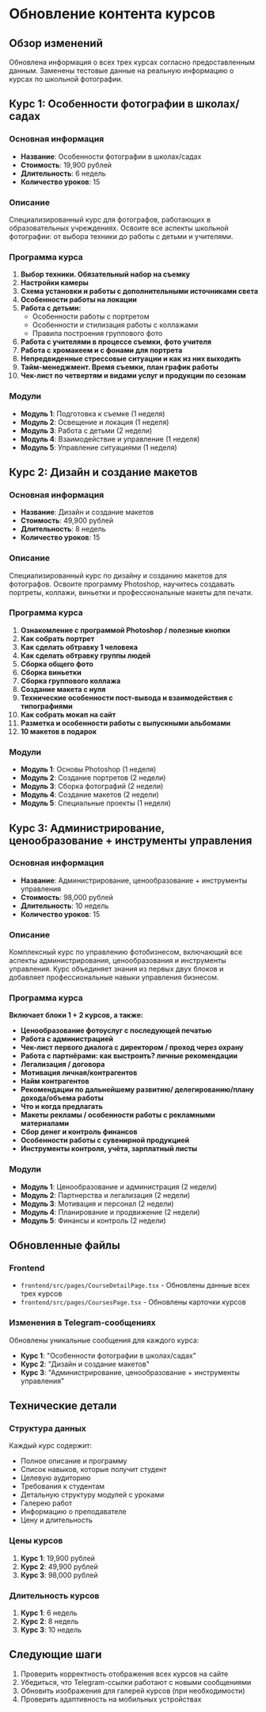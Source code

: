 # Обновление контента курсов

## Обзор изменений

Обновлена информация о всех трех курсах согласно предоставленным данным. Заменены тестовые данные на реальную информацию о курсах по школьной фотографии.

## Курс 1: Особенности фотографии в школах/садах

### Основная информация
- **Название**: Особенности фотографии в школах/садах
- **Стоимость**: 19,900 рублей
- **Длительность**: 6 недель
- **Количество уроков**: 15

### Описание
Специализированный курс для фотографов, работающих в образовательных учреждениях. Освоите все аспекты школьной фотографии: от выбора техники до работы с детьми и учителями.

### Программа курса
1. **Выбор техники. Обязательный набор на съемку**
2. **Настройки камеры**
3. **Схема установки и работы с дополнительными источниками света**
4. **Особенности работы на локации**
5. **Работа с детьми:**
   - Особенности работы с портретом
   - Особенности и стилизация работы с коллажами
   - Правила построения группового фото
6. **Работа с учителями в процессе съемки, фото учителя**
7. **Работа с хромакеем и с фонами для портрета**
8. **Непредвиденные стрессовые ситуации и как из них выходить**
9. **Тайм-менеджмент. Время съемки, план график работы**
10. **Чек-лист по четвертям и видами услуг и продукции по сезонам**

### Модули
- **Модуль 1**: Подготовка к съемке (1 неделя)
- **Модуль 2**: Освещение и локация (1 неделя)
- **Модуль 3**: Работа с детьми (2 недели)
- **Модуль 4**: Взаимодействие и управление (1 неделя)
- **Модуль 5**: Управление ситуациями (1 неделя)

## Курс 2: Дизайн и создание макетов

### Основная информация
- **Название**: Дизайн и создание макетов
- **Стоимость**: 49,900 рублей
- **Длительность**: 8 недель
- **Количество уроков**: 15

### Описание
Специализированный курс по дизайну и созданию макетов для фотографов. Освоите программу Photoshop, научитесь создавать портреты, коллажи, виньетки и профессиональные макеты для печати.

### Программа курса
1. **Ознакомление с программой Photoshop / полезные кнопки**
2. **Как собрать портрет**
3. **Как сделать обтравку 1 человека**
4. **Как сделать обтравку группы людей**
5. **Сборка общего фото**
6. **Сборка виньетки**
7. **Сборка группового коллажа**
8. **Создание макета с нуля**
9. **Технические особенности пост-вывода и взаимодействия с типографиями**
10. **Как собрать мокап на сайт**
11. **Разметка и особенности работы с выпускными альбомами**
12. **10 макетов в подарок**

### Модули
- **Модуль 1**: Основы Photoshop (1 неделя)
- **Модуль 2**: Создание портретов (2 недели)
- **Модуль 3**: Сборка фотографий (2 недели)
- **Модуль 4**: Создание макетов (2 недели)
- **Модуль 5**: Специальные проекты (1 неделя)

## Курс 3: Администрирование, ценообразование + инструменты управления

### Основная информация
- **Название**: Администрирование, ценообразование + инструменты управления
- **Стоимость**: 98,000 рублей
- **Длительность**: 10 недель
- **Количество уроков**: 15

### Описание
Комплексный курс по управлению фотобизнесом, включающий все аспекты администрирования, ценообразования и инструменты управления. Курс объединяет знания из первых двух блоков и добавляет профессиональные навыки управления бизнесом.

### Программа курса
**Включает блоки 1 + 2 курсов, а также:**
- **Ценообразование фотоуслуг с последующей печатью**
- **Работа с администрацией**
- **Чек-лист первого диалога с директором / проход через охрану**
- **Работа с партнёрами: как выстроить? личные рекомендации**
- **Легализация / договора**
- **Мотивация личная/контрагентов**
- **Найм контрагентов**
- **Рекомендации по дальнейшему развитию/ делегированию/плану дохода/объема работы**
- **Что и когда предлагать**
- **Макеты рекламы / особенности работы с рекламными материалами**
- **Сбор денег и контроль финансов**
- **Особенности работы с сувенирной продукцией**
- **Инструменты контроля, учёта, зарплатный листы**

### Модули
- **Модуль 1**: Ценообразование и администрация (2 недели)
- **Модуль 2**: Партнерства и легализация (2 недели)
- **Модуль 3**: Мотивация и персонал (2 недели)
- **Модуль 4**: Планирование и продвижение (2 недели)
- **Модуль 5**: Финансы и контроль (2 недели)

## Обновленные файлы

### Frontend
- `frontend/src/pages/CourseDetailPage.tsx` - Обновлены данные всех трех курсов
- `frontend/src/pages/CoursesPage.tsx` - Обновлены карточки курсов

### Изменения в Telegram-сообщениях
Обновлены уникальные сообщения для каждого курса:
- **Курс 1**: "Особенности фотографии в школах/садах"
- **Курс 2**: "Дизайн и создание макетов"
- **Курс 3**: "Администрирование, ценообразование + инструменты управления"

## Технические детали

### Структура данных
Каждый курс содержит:
- Полное описание и программу
- Список навыков, которые получит студент
- Целевую аудиторию
- Требования к студентам
- Детальную структуру модулей с уроками
- Галерею работ
- Информацию о преподавателе
- Цену и длительность

### Цены курсов
1. **Курс 1**: 19,900 рублей
2. **Курс 2**: 49,900 рублей  
3. **Курс 3**: 98,000 рублей

### Длительность курсов
1. **Курс 1**: 6 недель
2. **Курс 2**: 8 недель
3. **Курс 3**: 10 недель

## Следующие шаги

1. Проверить корректность отображения всех курсов на сайте
2. Убедиться, что Telegram-ссылки работают с новыми сообщениями
3. Обновить изображения для галерей курсов (при необходимости)
4. Проверить адаптивность на мобильных устройствах 